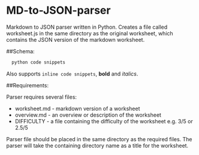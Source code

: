 # MD-to-JSON-parser
Markdown to JSON parser written in Python.
Creates a file called worksheet.js in the same directory as the original worksheet, which contains the JSON version of the markdown worksheet.

##Schema:

```python
  python code snippets
```

Also supports `inline code snippets`, **bold** and *italics*.

##Requirements:

Parser requires several files:

- worksheet.md - markdown version of a worksheet
- overview.md - an overview or description of the worksheet
- DIFFICULTY - a file containing the difficulty of the worksheet e.g. 3/5 or 2.5/5

Parser file should be placed in the same directory as the required files.
The parser will take the containing directory name as a title for the worksheet.
